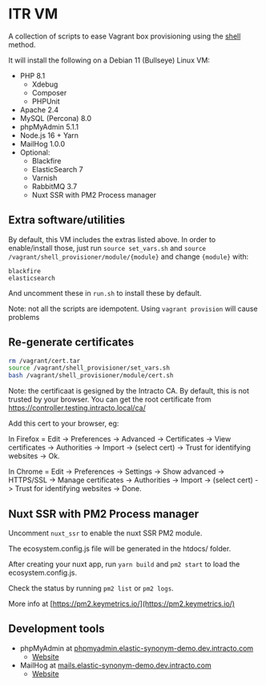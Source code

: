 # ITR VM

A collection of scripts to ease Vagrant box provisioning using the [shell](https://www.vagrantup.com/docs/provisioning/shell.html) method.

It will install the following on a Debian 11 (Bullseye) Linux VM:

* PHP 8.1
    * Xdebug
    * Composer
    * PHPUnit
* Apache 2.4
* MySQL (Percona) 8.0
* phpMyAdmin 5.1.1
* Node.js 16 + Yarn
* MailHog 1.0.0
* Optional:
    * Blackfire
    * ElasticSearch 7
    * Varnish
    * RabbitMQ 3.7
    * Nuxt SSR with PM2 Process manager

## Extra software/utilities

By default, this VM includes the extras listed above.
In order to enable/install those, just run ```source set_vars.sh``` and ```source /vagrant/shell_provisioner/module/{module}``` and change ```{module}``` with:

    blackfire
    elasticsearch

And uncomment these in ```run.sh``` to install these by default.

Note: not all the scripts are idempotent. Using ```vagrant provision``` will cause problems

## Re-generate certificates

```bash
rm /vagrant/cert.tar
source /vagrant/shell_provisioner/set_vars.sh
bash /vagrant/shell_provisioner/module/cert.sh
```

Note: the certificaat is gesigned by the Intracto CA. By default, this is not trusted by your browser. You can get the root certificate from https://controller.testing.intracto.local/ca/

Add this cert to your browser, eg:

In Firefox = Edit -> Preferences -> Advanced -> Certificates -> View certificates -> Authorities -> Import -> (select cert) -> Trust for identifying websites -> Ok.

In Chrome = Edit -> Preferences -> Settings -> Show advanced -> HTTPS/SSL -> Manage certificates -> Authorities -> Import -> (select cert) -> Trust for identifying websites -> Done.

## Nuxt SSR with PM2 Process manager

Uncomment `nuxt_ssr` to enable the nuxt SSR PM2 module.

The ecosystem.config.js file will be generated in the htdocs/ folder.

After creating your nuxt app, run `yarn build` and `pm2 start` to load the ecosystem.config.js.

Check the status by running `pm2 list` or `pm2 logs`.

More info at [https://pm2.keymetrics.io/](https://pm2.keymetrics.io/)

## Development tools

* phpMyAdmin at [phpmyadmin.elastic-synonym-demo.dev.intracto.com](https://phpmyadmin.elastic-synonym-demo.dev.intracto.com)
    * [Website](https://www.phpmyadmin.net/)
* MailHog at [mails.elastic-synonym-demo.dev.intracto.com](https://mails.elastic-synonym-demo.dev.intracto.com)
    * [Website](https://github.com/mailhog/MailHog)


